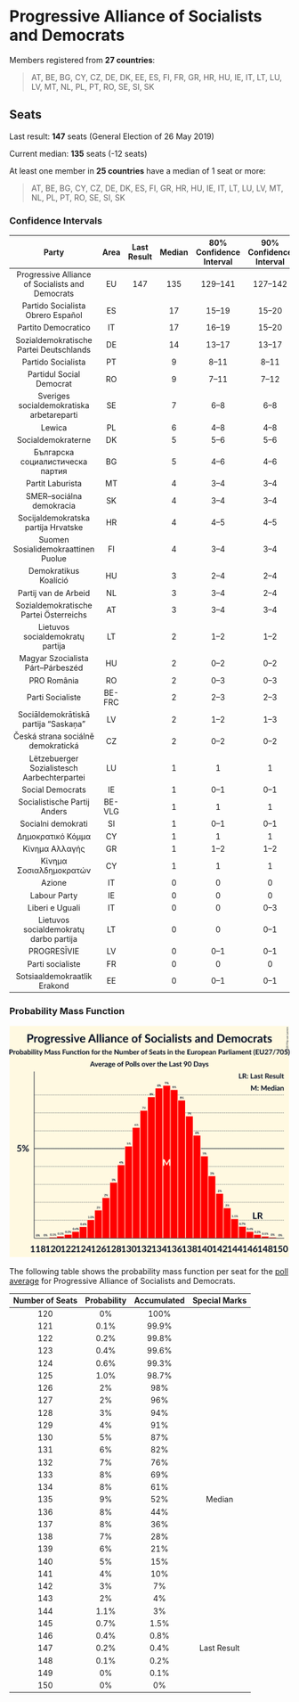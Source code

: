# Progressive Alliance of Socialists and Democrats

Members registered from **27 countries**:

> AT, BE, BG, CY, CZ, DE, DK, EE, ES, FI, FR, GR, HR, HU, IE, IT, LT, LU, LV, MT, NL, PL, PT, RO, SE, SI, SK

## Seats

Last result: **147** seats (General Election of 26 May 2019)

Current median: **135** seats (-12 seats)

At least one member in **25 countries** have a median of 1 seat or more:

> AT, BE, BG, CY, CZ, DE, DK, ES, FI, GR, HR, HU, IE, IT, LT, LU, LV, MT, NL, PL, PT, RO, SE, SI, SK

### Confidence Intervals

| Party | Area | Last Result | Median | 80% Confidence Interval | 90% Confidence Interval | 95% Confidence Interval | 99% Confidence Interval |
|:-----:|:----:|:-----------:|:------:|:-----------------------:|:-----------------------:|:-----------------------:|:-----------------------:|
| Progressive Alliance of Socialists and Democrats | EU | 147 | 135 | 129–141 | 127–142 | 126–144 | 123–146 |
| Partido Socialista Obrero Español | ES | | 17 | 15–19 | 15–20 | 14–20 | 14–21 |
| Partito Democratico | IT | | 17 | 16–19 | 15–20 | 15–20 | 14–21 |
| Sozialdemokratische Partei Deutschlands | DE | | 14 | 13–17 | 13–17 | 12–17 | 12–18 |
| Partido Socialista | PT | | 9 | 8–11 | 8–11 | 8–11 | 7–11 |
| Partidul Social Democrat | RO | | 9 | 7–11 | 7–12 | 7–12 | 6–13 |
| Sveriges socialdemokratiska arbetareparti | SE | | 7 | 6–8 | 6–8 | 6–8 | 5–8 |
| Lewica | PL | | 6 | 4–8 | 4–8 | 4–8 | 3–9 |
| Socialdemokraterne | DK | | 5 | 5–6 | 5–6 | 5–6 | 5–6 |
| Българска социалистическа партия | BG | | 5 | 4–6 | 4–6 | 4–6 | 4–6 |
| Partit Laburista | MT | | 4 | 3–4 | 3–4 | 3–4 | 3–5 |
| SMER–sociálna demokracia | SK | | 4 | 3–4 | 3–4 | 3–4 | 3–5 |
| Socijaldemokratska partija Hrvatske | HR | | 4 | 4–5 | 4–5 | 4–5 | 4–6 |
| Suomen Sosialidemokraattinen Puolue | FI | | 4 | 3–4 | 3–4 | 3–4 | 3–5 |
| Demokratikus Koalíció | HU | | 3 | 2–4 | 2–4 | 2–4 | 2–4 |
| Partij van de Arbeid | NL | | 3 | 3–4 | 2–4 | 2–4 | 2–5 |
| Sozialdemokratische Partei Österreichs | AT | | 3 | 3–4 | 3–4 | 3–4 | 2–5 |
| Lietuvos socialdemokratų partija | LT | | 2 | 1–2 | 1–2 | 1–2 | 1–3 |
| Magyar Szocialista Párt–Párbeszéd | HU | | 2 | 0–2 | 0–2 | 0–3 | 0–3 |
| PRO România | RO | | 2 | 0–3 | 0–3 | 0–3 | 0–4 |
| Parti Socialiste | BE-FRC | | 2 | 2–3 | 2–3 | 2–3 | 2–3 |
| Sociāldemokrātiskā partija “Saskaņa” | LV | | 2 | 1–2 | 1–3 | 1–3 | 1–3 |
| Česká strana sociálně demokratická | CZ | | 2 | 0–2 | 0–2 | 0–2 | 0–3 |
| Lëtzebuerger Sozialistesch Aarbechterpartei | LU | | 1 | 1 | 1 | 1 | 1 |
| Social Democrats | IE | | 1 | 0–1 | 0–1 | 0–1 | 0–1 |
| Socialistische Partij Anders | BE-VLG | | 1 | 1 | 1 | 1 | 1 |
| Socialni demokrati | SI | | 1 | 0–1 | 0–1 | 0–1 | 0–2 |
| Δημοκρατικό Κόμμα | CY | | 1 | 1 | 1 | 1 | 1 |
| Κίνημα Αλλαγής | GR | | 1 | 1–2 | 1–2 | 1–2 | 1–2 |
| Κίνημα Σοσιαλδημοκρατών | CY | | 1 | 1 | 1 | 1 | 1 |
| Azione | IT | | 0 | 0 | 0 | 0 | 0–4 |
| Labour Party | IE | | 0 | 0 | 0 | 0 | 0 |
| Liberi e Uguali | IT | | 0 | 0 | 0–3 | 0–4 | 0–4 |
| Lietuvos socialdemokratų darbo partija | LT | | 0 | 0 | 0–1 | 0–1 | 0–1 |
| PROGRESĪVIE | LV | | 0 | 0–1 | 0–1 | 0–1 | 0–1 |
| Parti socialiste | FR | | 0 | 0 | 0 | 0 | 0 |
| Sotsiaaldemokraatlik Erakond | EE | | 0 | 0–1 | 0–1 | 0–1 | 0–1 |

### Probability Mass Function

![Graph with seats probability mass function not yet produced](average-2020-05-31-seats-pmf-progressiveallianceofsocialistsanddemocrats.png "Seats Probability Mass Function")

The following table shows the probability mass function per seat for the [poll average](average-2020-05-31.html) for Progressive Alliance of Socialists and Democrats.

| Number of Seats | Probability | Accumulated | Special Marks |
|:---------------:|:-----------:|:-----------:|:-------------:|
| 120 | 0% | 100% |  |
| 121 | 0.1% | 99.9% |  |
| 122 | 0.2% | 99.8% |  |
| 123 | 0.4% | 99.6% |  |
| 124 | 0.6% | 99.3% |  |
| 125 | 1.0% | 98.7% |  |
| 126 | 2% | 98% |  |
| 127 | 2% | 96% |  |
| 128 | 3% | 94% |  |
| 129 | 4% | 91% |  |
| 130 | 5% | 87% |  |
| 131 | 6% | 82% |  |
| 132 | 7% | 76% |  |
| 133 | 8% | 69% |  |
| 134 | 8% | 61% |  |
| 135 | 9% | 52% | Median |
| 136 | 8% | 44% |  |
| 137 | 8% | 36% |  |
| 138 | 7% | 28% |  |
| 139 | 6% | 21% |  |
| 140 | 5% | 15% |  |
| 141 | 4% | 10% |  |
| 142 | 3% | 7% |  |
| 143 | 2% | 4% |  |
| 144 | 1.1% | 3% |  |
| 145 | 0.7% | 1.5% |  |
| 146 | 0.4% | 0.8% |  |
| 147 | 0.2% | 0.4% | Last Result |
| 148 | 0.1% | 0.2% |  |
| 149 | 0% | 0.1% |  |
| 150 | 0% | 0% |  |


